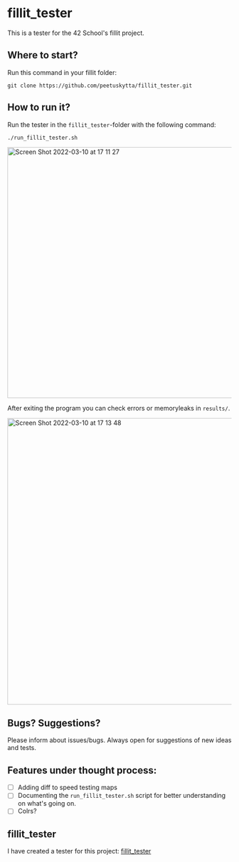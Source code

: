 # fillit_tester

This is a tester for the 42 School's fillit project.

## Where to start?

Run this command in your fillit folder:

```git clone https://github.com/peetuskytta/fillit_tester.git```

## How to run it?

Run the tester in the `fillit_tester`-folder with the following command:

`./run_fillit_tester.sh`

<img width="563" alt="Screen Shot 2022-03-10 at 17 11 27" src="https://user-images.githubusercontent.com/77061872/157691714-c20ccb62-afd7-47c6-9d02-1bbd0cf3b352.png">

After exiting the program you can check errors or memoryleaks in `results/`.

<img width="643" alt="Screen Shot 2022-03-10 at 17 13 48" src="https://user-images.githubusercontent.com/77061872/157692225-c6ea7a6e-9c3e-4b11-b727-d40fe23149aa.png">

## Bugs? Suggestions?

Please inform about issues/bugs. Always open for suggestions of new ideas and tests.

## Features under thought process:

- [ ] Adding diff to speed testing maps
- [ ] Documenting the `run_fillit_tester.sh` script for better understanding on what's going on.
- [ ] Colrs?

## fillit_tester

I have created a tester for this project: [fillit_tester](https://github.com/peetuskytta/fillit_tester.git)
